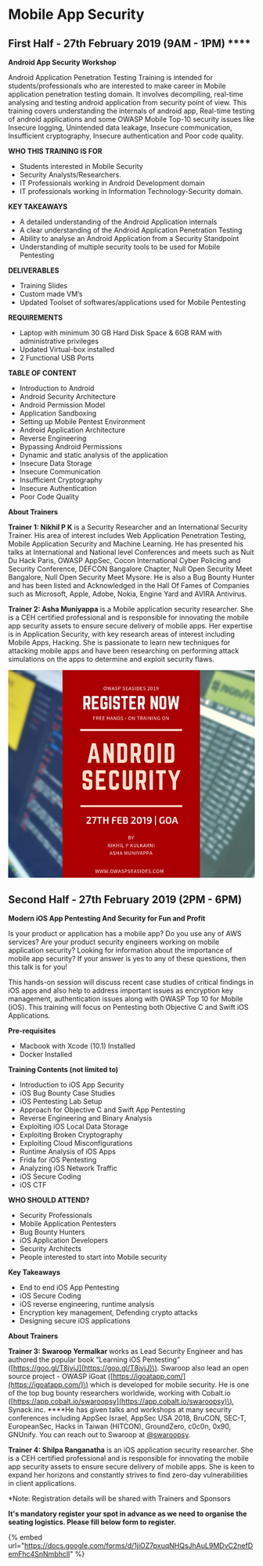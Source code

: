 # Mobile App Security

## First Half - 27th February 2019 \(9AM - 1PM\) ****

**Android App Security Workshop** 

Android Application Penetration Testing Training is intended for students/professionals who are interested to make career in Mobile application penetration testing domain. It involves decompiling, real-time analysing and testing android application from security point of view. This training covers understanding the internals of android app, Real-time testing of android applications and some OWASP Mobile Top-10 security issues like Insecure logging, Unintended data leakage, Insecure communication, Insufficient cryptography, Insecure authentication and Poor code quality.

**WHO THIS TRAINING IS FOR** 

* Students interested in Mobile Security 
* Security Analysts/Researchers.
* IT Professionals working in Android Development domain
* IT professionals working in Information Technology-Security domain.

**KEY TAKEAWAYS** 

* A detailed understanding of the Android Application internals 
* A clear understanding of the Android Application Penetration Testing
* Ability to analyse an Android Application from a Security Standpoint 
* Understanding of multiple security tools to be used for Mobile Pentesting

**DELIVERABLES**  

* Training Slides 
* Custom made VM’s 
* Updated Toolset of softwares/applications used for Mobile Pentesting

**REQUIREMENTS**

* Laptop with minimum 30 GB Hard Disk Space & 6GB RAM with administrative privileges 
* Updated Virtual-box installed
* 2 Functional USB Ports

**TABLE OF CONTENT**

* Introduction to Android 
* Android Security Architecture 
* Android Permission Model 
* Application Sandboxing 
* Setting up Mobile Pentest Environment 
* Android Application Architecture 
* Reverse Engineering 
* Bypassing Android Permissions 
* Dynamic and static analysis of the application 
* Insecure Data Storage 
* Insecure Communication 
* Insufficient Cryptography 
* Insecure Authentication 
* Poor Code Quality

**About Trainers**

**Trainer 1: Nikhil P K** is a Security Researcher and an International Security Trainer. His area of interest includes Web Application Penetration Testing, Mobile Application Security and Machine Learning. He has presented his talks at International and National level Conferences and meets such as Nuit Du Hack Paris, OWASP AppSec, Cocon International Cyber Policing and Security Conference, DEFCON Bangalore Chapter, Null Open Security Meet Bangalore, Null Open Security Meet Mysore. He is also a Bug Bounty Hunter and has been listed and Acknowledged in the Hall Of Fames of Companies such as Microsoft, Apple, Adobe, Nokia, Engine Yard and AVIRA Antivirus.

**Trainer 2: Asha Muniyappa** is a Mobile application security researcher. She is a CEH certified professional and is responsible for innovating the mobile app security assets to ensure secure delivery of mobile apps. Her expertise is in Application Security, with key research areas of interest including Mobile Apps, Hacking. She is passionate to learn new techniques for attacking mobile apps and have been researching on performing attack simulations on the apps to determine and exploit security flaws.

![](../.gitbook/assets/whatsapp-image-2019-01-10-at-16.03.33.jpeg)

## Second Half  - 27th February 2019 \(2PM - 6PM\)

**Modern iOS App Pentesting And Security for Fun and Profit**

Is your product or application has a mobile app? Do you use any of AWS services? Are your product security engineers working on mobile application security? Looking for information about the importance of mobile app security? If your answer is yes to any of these questions, then this talk is for you!

This hands-on session will discuss recent case studies of critical findings in iOS apps and also help to address important issues as encryption key management, authentication issues along with OWASP Top 10 for Mobile \(iOS\). This training will focus on Pentesting both Objective C and Swift iOS Applications.

**Pre-requisites**

* Macbook with Xcode \(10.1\) Installed
* Docker Installed

**Training Contents \(not limited to\)**

* Introduction to iOS App Security
* iOS Bug Bounty Case Studies
* iOS Pentesting Lab Setup
* Approach for Objective C and Swift App Pentesting
* Reverse Engineering and Binary Analysis
* Exploiting iOS Local Data Storage
* Exploiting Broken Cryptography
* Exploiting Cloud Misconfigurations
* Runtime Analysis of iOS Apps
* Frida for iOS Pentesting
* Analyzing iOS Network Traffic
* iOS Secure Coding
* iOS CTF

**WHO SHOULD ATTEND?**

* Security Professionals
* Mobile Application Pentesters
* Bug Bounty Hunters
* iOS Application Developers
* Security Architects
* People interested to start into Mobile security

**Key Takeaways**

* End to end iOS App Pentesting
* iOS Secure Coding
* iOS reverse engineering, runtime analysis
* Encryption key management, Defending crypto attacks
* Designing secure iOS applications

**About Trainers**

**Trainer 3: Swaroop Yermalkar** works as Lead Security Engineer and has authored the popular book “Learning iOS Pentesting” \([https://goo.gl/T8jvjJ](https://goo.gl/T8jvjJ)\). Swaroop also lead an open source project - OWASP iGoat \([https://igoatapp.com/](https://igoatapp.com/)\) which is developed for mobile security. He is one of the top bug bounty researchers worldwide, working with Cobalt.io \([https://app.cobalt.io/swaroopsy](https://app.cobalt.io/swaroopsy)\), Synack.inc. ****He has given talks and workshops at many security conferences including AppSec Israel, AppSec USA 2018, BruCON, SEC-T, EuropeanSec, Hacks in Taiwan \(HITCON\), GroundZero, c0c0n, 0x90, GNUnify. You can reach out to Swaroop at [@swaroopsy](https://twitter.com/swaroopsy).

**Trainer 4: Shilpa Ranganatha** is an iOS  application security researcher. She is a CEH certified professional and is responsible for innovating the mobile app security assets to ensure secure delivery of mobile apps. She is keen to expand her horizons and constantly strives to find zero-day vulnerabilities in client  applications.

\*Note: Registration details will be shared with Trainers and Sponsors

**It's mandatory register your spot in advance as we need to organise the seating logistics. Please fill below form to register.**

{% embed url="https://docs.google.com/forms/d/1jiOZ7pxuqNHQsJhAuL9MDvC2nefDemFhc4SnNmbhclI" %}

